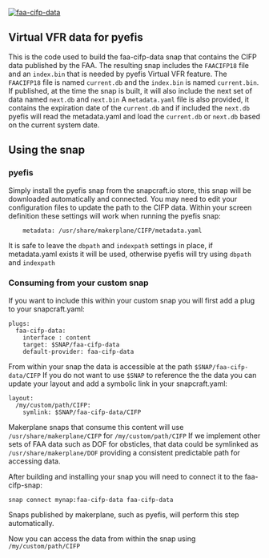 [![faa-cifp-data](https://snapcraft.io/faa-cifp-data/badge.svg)](https://snapcraft.io/faa-cifp-data)


## Virtual VFR data for pyefis
This is the code used to build the faa-cifp-data snap that contains the CIFP data published by the FAA. 
The resulting snap includes the `FAACIFP18` file and an `index.bin` that is needed by pyefis Virtual VFR feature.
The `FAACIFP18` file is named `current.db` and the `index.bin` is named `current.bin`.
If published, at the time the snap is built, it will also include the next set of data named `next.db` and `next.bin`
A `metadata.yaml` file is also provided, it contains the expiration date of the `current.db` and if included the `next.db`
pyefis will read the metadata.yaml and load the `current.db` or `next.db` based on the current system date.


## Using the snap
### pyefis
Simply install the pyefis snap from the snapcraft.io store, this snap will be downloaded automatically and connected. You may need to edit your configuration files to update the path to the CIFP data.
Within your screen definition these settings will work when running the pyefis snap:
```
    metadata: /usr/share/makerplane/CIFP/metadata.yaml
```
It is safe to leave the `dbpath` and `indexpath` settings in place, if metadata.yaml exists it will be used, otherwise pyefis will try using `dbpath` and `indexpath`

### Consuming from your custom snap
If you want to include this within your custom snap you will first add a plug to your snapcraft.yaml:
```
plugs:
  faa-cifp-data:
    interface : content
    target: $SNAP/faa-cifp-data
    default-provider: faa-cifp-data
```

From within your snap the data is accessible at the path `$SNAP/faa-cifp-data/CIFP`
If you do not want to use `$SNAP` to reference the the data you can update your layout and add a symbolic link in your snapcraft.yaml:
```
layout:
  /my/custom/path/CIFP:
    symlink: $SNAP/faa-cifp-data/CIFP
```
Makerplane snaps that consume this content will use `/usr/share/makerplane/CIFP` for `/my/custom/path/CIFP`
If we implement other sets of FAA data such as DOF for obsticles, that data could be symlinked as `/usr/share/makerplane/DOF` providing a consistent predictable path for accessing data.


After building and installing your snap you will need to connect it to the faa-cifp-snap:
```
snap connect mynap:faa-cifp-data faa-cifp-data
```
Snaps published by makerplane, such as pyefis, will perform this step automatically.

Now you can access the data from within the snap using `/my/custom/path/CIFP`


